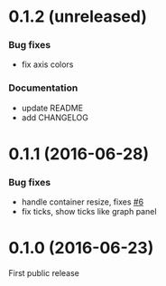 # 0.1.2 (unreleased)

### Bug fixes
- fix axis colors

### Documentation
- update README
- add CHANGELOG

# 0.1.1 (2016-06-28)

### Bug fixes
- handle container resize, fixes [#6](https://github.com/mtanda/grafana-heatmap-epoch-panel/issues/6)
- fix ticks, show ticks like graph panel

# 0.1.0 (2016-06-23)

First public release
